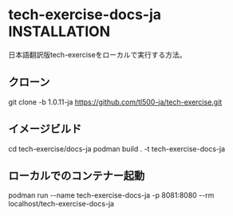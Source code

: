 # tech-exercise-docs-ja INSTALLATION

日本語翻訳版tech-exerciseをローカルで実行する方法。

## クローン
git clone -b 1.0.11-ja https://github.com/tl500-ja/tech-exercise.git
 
## イメージビルド
cd tech-exercise/docs-ja
podman build . -t tech-exercise-docs-ja

## ローカルでのコンテナー起動
podman run --name tech-exercise-docs-ja -p 8081:8080 --rm localhost/tech-exercise-docs-ja
